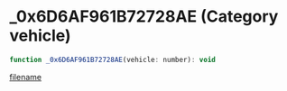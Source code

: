 # _0x6D6AF961B72728AE (Category vehicle)

```js
function _0x6D6AF961B72728AE(vehicle: number): void
```

[filename](_0x6D6AF961B72728AE_m.md ':include')